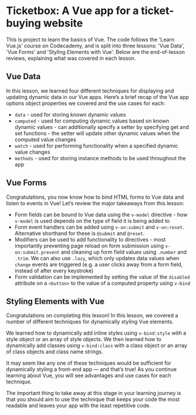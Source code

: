 # Ticketbox: A Vue app for a ticket-buying website

This is project to learn the basics of Vue. The code follows the 'Learn Vue.js' course on Codecademy, and is split into three lessons: 'Vue Data', 'Vue Forms' and 'Styling Elements with Vue'. Below are the end-of-lesson reviews, explaining what was covered in each lesson.

## Vue Data
In this lesson, we learned four different techniques for displaying and updating dynamic data in our Vue apps. Here’s a brief recap of the Vue app options object properties we covered and the use cases for each:
- `data` - used for storing known dynamic values
- `computed` - used for computing dynamic values based on known dynamic values - can additionally specify a setter by specifying get and set functions - the setter will update other dynamic values when the computed value changes
- `watch` - used for performing functionality when a specified dynamic value changes
- `methods` - used for storing instance methods to be used throughout the app

## Vue Forms
Congratulations, you now know how to bind HTML forms to Vue data and listen to events in Vue! Let’s review the major takeaways from this lesson:
- Form fields can be bound to Vue data using the `v-model` directive - how `v-model` is used depends on the type of field it is being added to
- Form event handlers can be added using `v-on:submit` and `v-on:reset`. Alternative shorthand for these is `@submit` and `@reset`.
- Modifiers can be used to add functionality to directives - most importantly preventing page reload on form submission using `v-on:submit.prevent` and cleaning up form field values using `.number` and `.trim`. We can also use `.lazy`, which only updates data values when `change` events are triggered (e.g. a user clicks away from a form field, instead of after every keystroke)
- Form validation can be implemented by setting the value of the `disabled` attribute on a `<button>` to the value of a computed property using `v-bind`

## Styling Elements with Vue
Congratulations on completing this lesson! In this lesson, we covered a number of different techniques for dynamically styling Vue elements.

We learned how to dynamically add inline styles using `v-bind:style` with a style object or an array of style objects. We then learned how to dynamically add classes using `v-bind:class` with a class object or an array of class objects and class name strings.

It may seem like any one of these techniques would be sufficient for dynamically styling a front-end app — and that’s true! As you continue learning about Vue, you will see advantages and use cases for each technique.

The important thing to take away at this stage in your learning journey is that you should aim to use the technique that keeps your code the most readable and leaves your app with the least repetitive code.